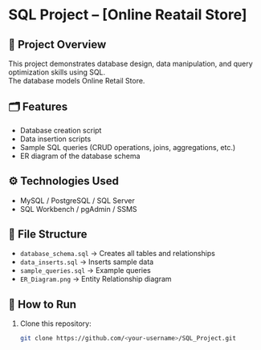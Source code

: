 # SQL Project – [Online Reatail Store]

## 📌 Project Overview
This project demonstrates database design, data manipulation, and query optimization skills using SQL.  
The database models Online Retail Store.

## 🗂 Features
- Database creation script
- Data insertion scripts
- Sample SQL queries (CRUD operations, joins, aggregations, etc.)
- ER diagram of the database schema

## ⚙️ Technologies Used
- MySQL / PostgreSQL / SQL Server
- SQL Workbench / pgAdmin / SSMS

## 📂 File Structure
- `database_schema.sql` → Creates all tables and relationships
- `data_inserts.sql` → Inserts sample data
- `sample_queries.sql` → Example queries
- `ER_Diagram.png` → Entity Relationship diagram

## 🚀 How to Run
1. Clone this repository:
   ```bash
   git clone https://github.com/<your-username>/SQL_Project.git
